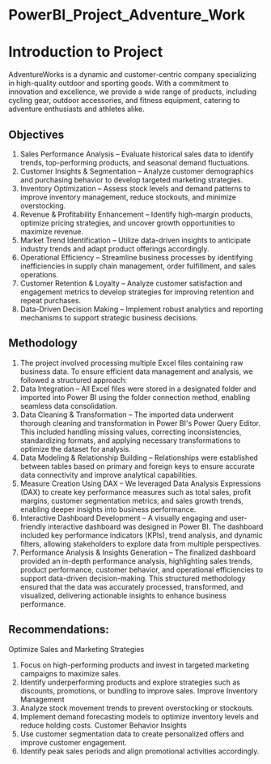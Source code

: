 # PowerBI_Project_Adventure_Work
# Introduction to Project
AdventureWorks is a dynamic and customer-centric company specializing in high-quality outdoor and sporting goods. With a commitment to innovation and excellence, we provide a wide range of products, including cycling gear, outdoor accessories, and fitness equipment, catering to adventure enthusiasts and athletes alike.
## Objectives
1.	Sales Performance Analysis – Evaluate historical sales data to identify trends, top-performing products, and seasonal demand fluctuations.
2.	Customer Insights & Segmentation – Analyze customer demographics and purchasing behavior to develop targeted marketing strategies.
3.	Inventory Optimization – Assess stock levels and demand patterns to improve inventory management, reduce stockouts, and minimize overstocking.
4.	Revenue & Profitability Enhancement – Identify high-margin products, optimize pricing strategies, and uncover growth opportunities to maximize revenue.
5.	Market Trend Identification – Utilize data-driven insights to anticipate industry trends and adapt product offerings accordingly.
6.	Operational Efficiency – Streamline business processes by identifying inefficiencies in supply chain management, order fulfillment, and sales operations.
7.	Customer Retention & Loyalty – Analyze customer satisfaction and engagement metrics to develop strategies for improving retention and repeat purchases.
8.	Data-Driven Decision Making – Implement robust analytics and reporting mechanisms to support strategic business decisions.

## Methodology
1.	The project involved processing multiple Excel files containing raw business data. To ensure efficient data management and analysis, we followed a structured approach:
2.	Data Integration – All Excel files were stored in a designated folder and imported into Power BI using the folder connection method, enabling seamless data consolidation.
3.	Data Cleaning & Transformation – The imported data underwent thorough cleaning and transformation in Power BI's Power Query Editor. This included handling missing values, correcting inconsistencies, standardizing formats, and applying necessary transformations to optimize the dataset for analysis.
4.	Data Modeling & Relationship Building – Relationships were established between tables based on primary and foreign keys to ensure accurate data connectivity and improve analytical capabilities.
5.	Measure Creation Using DAX – We leveraged Data Analysis Expressions (DAX) to create key performance measures such as total sales, profit margins, customer segmentation metrics, and sales growth trends, enabling deeper insights into business performance.
6.	Interactive Dashboard Development – A visually engaging and user-friendly interactive dashboard was designed in Power BI. The dashboard included key performance indicators (KPIs), trend analysis, and dynamic filters, allowing stakeholders to explore data from multiple perspectives.
7.	Performance Analysis & Insights Generation – The finalized dashboard provided an in-depth performance analysis, highlighting sales trends, product performance, customer behavior, and operational efficiencies to support data-driven decision-making.
This structured methodology ensured that the data was accurately processed, transformed, and visualized, delivering actionable insights to enhance business performance.


## Recommendations:
Optimize Sales and Marketing Strategies
1.	Focus on high-performing products and invest in targeted marketing campaigns to maximize sales.
2.	Identify underperforming products and explore strategies such as discounts, promotions, or bundling to improve sales.
Improve Inventory Management
1.	Analyze stock movement trends to prevent overstocking or stockouts.
2.	Implement demand forecasting models to optimize inventory levels and reduce holding costs.
Customer Behavior Insights
1.	Use customer segmentation data to create personalized offers and improve customer engagement.
2.	Identify peak sales periods and align promotional activities accordingly.

